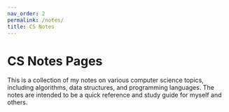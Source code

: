 ```yaml
---
nav_order: 2
permalink: /notes/
title: CS Notes
---
```


# CS Notes Pages
This is a collection of my notes on various computer science topics, including algorithms, data structures, and programming languages. The notes are intended to be a quick reference and study guide for myself and others.

